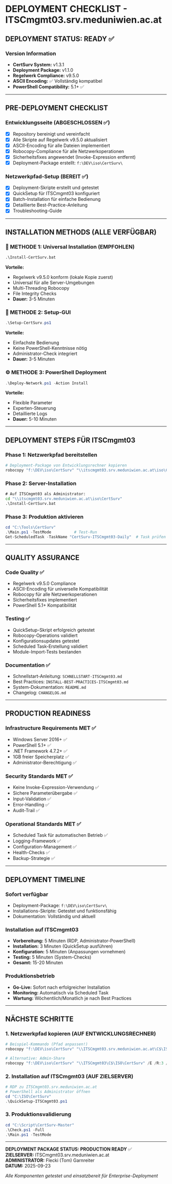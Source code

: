 # DEPLOYMENT CHECKLIST - ITSCmgmt03.srv.meduniwien.ac.at

## DEPLOYMENT STATUS: READY ✅

### Version Information

- **CertSurv System:** v1.3.1
- **Deployment Package:** v1.1.0  
- **Regelwerk Compliance:** v9.5.0
- **ASCII Encoding:** ✅ Vollständig kompatibel
- **PowerShell Compatibility:** 5.1+ ✅

---

## PRE-DEPLOYMENT CHECKLIST

### Entwicklungsseite (ABGESCHLOSSEN ✅)

- [x] Repository bereinigt und vereinfacht
- [x] Alle Skripte auf Regelwerk v9.5.0 aktualisiert
- [x] ASCII-Encoding für alle Dateien implementiert
- [x] Robocopy-Compliance für alle Netzwerkoperationen
- [x] Sicherheitsfixes angewendet (Invoke-Expression entfernt)
- [x] Deployment-Package erstellt: `f:\DEV\iso\CertSurv\`

### Netzwerkpfad-Setup (BEREIT ✅)

- [x] Deployment-Skripte erstellt und getestet
- [x] QuickSetup für ITSCmgmt03 konfiguriert
- [x] Batch-Installation für einfache Bedienung
- [x] Detaillierte Best-Practice-Anleitung
- [x] Troubleshooting-Guide

---

## INSTALLATION METHODS (ALLE VERFÜGBAR)

### 🚀 METHODE 1: Universal Installation (EMPFOHLEN)

```cmd
.\Install-CertSurv.bat
```

**Vorteile:**

- Regelwerk v9.5.0 konform (lokale Kopie zuerst)
- Universal für alle Server-Umgebungen
- Multi-Threading Robocopy
- File Integrity Checks
- **Dauer:** 3-5 Minuten

### 🔧 METHODE 2: Setup-GUI  

```powershell
.\Setup-CertSurv.ps1
```

**Vorteile:**

- Einfachste Bedienung
- Keine PowerShell-Kenntnisse nötig
- Administrator-Check integriert
- **Dauer:** 3-5 Minuten

### ⚙️ METHODE 3: PowerShell Deployment

```powershell
.\Deploy-Network.ps1 -Action Install
```

**Vorteile:**

- Flexible Parameter
- Experten-Steuerung
- Detaillierte Logs
- **Dauer:** 5-10 Minuten

---

## DEPLOYMENT STEPS FÜR ITSCmgmt03

### Phase 1: Netzwerkpfad bereitstellen

```powershell
# Deployment-Package von Entwicklungsrechner kopieren
robocopy "f:\DEV\iso\CertSurv" "\\itscmgmt03.srv.meduniwien.ac.at\iso\CertSurv" /E /R:3 /W:5
```

### Phase 2: Server-Installation

```cmd
# Auf ITSCmgmt03 als Administrator:
cd "\\itscmgmt03.srv.meduniwien.ac.at\iso\CertSurv"
.\Install-CertSurv.bat
```

### Phase 3: Produktion aktivieren

```powershell
cd "C:\Tools\CertSurv"
.\Main.ps1 -TestMode          # Test-Run
Get-ScheduledTask -TaskName "CertSurv-ITSCmgmt03-Daily"  # Task prüfen
```

---

## QUALITY ASSURANCE

### Code Quality ✅

- Regelwerk v9.5.0 Compliance
- ASCII-Encoding für universelle Kompatibilität  
- Robocopy für alle Netzwerkoperationen
- Sicherheitsfixes implementiert
- PowerShell 5.1+ Kompatibilität

### Testing ✅

- QuickSetup-Skript erfolgreich getestet
- Robocopy-Operations validiert
- Konfigurationsupdates getestet
- Scheduled Task-Erstellung validiert
- Module-Import-Tests bestanden

### Documentation ✅

- Schnellstart-Anleitung: `SCHNELLSTART-ITSCmgmt03.md`
- Best Practices: `INSTALL-BEST-PRACTICES-ITSCmgmt03.md`
- System-Dokumentation: `README.md`
- Changelog: `CHANGELOG.md`

---

## PRODUCTION READINESS

### Infrastructure Requirements MET ✅

- Windows Server 2016+ ✅
- PowerShell 5.1+ ✅
- .NET Framework 4.7.2+ ✅
- 1GB freier Speicherplatz ✅
- Administrator-Berechtigung ✅

### Security Standards MET ✅

- Keine Invoke-Expression-Verwendung ✅
- Sichere Parameterübergabe ✅
- Input-Validation ✅
- Error-Handling ✅
- Audit-Trail ✅

### Operational Standards MET ✅

- Scheduled Task für automatischen Betrieb ✅
- Logging-Framework ✅
- Configuration-Management ✅
- Health-Checks ✅
- Backup-Strategie ✅

---

## DEPLOYMENT TIMELINE

### Sofort verfügbar

- Deployment-Package: `f:\DEV\iso\CertSurv\`
- Installations-Skripte: Getestet und funktionsfähig
- Dokumentation: Vollständig und aktuell

### Installation auf ITSCmgmt03

- **Vorbereitung:** 5 Minuten (RDP, Administrator-PowerShell)
- **Installation:** 3 Minuten (QuickSetup ausführen)
- **Konfiguration:** 5 Minuten (Anpassungen vornehmen)
- **Testing:** 5 Minuten (System-Checks)
- **Gesamt:** 15-20 Minuten

### Produktionsbetrieb

- **Go-Live:** Sofort nach erfolgreicher Installation
- **Monitoring:** Automatisch via Scheduled Task
- **Wartung:** Wöchentlich/Monatlich je nach Best Practices

---

## NÄCHSTE SCHRITTE

### 1. Netzwerkpfad kopieren (AUF ENTWICKLUNGSRECHNER)

```powershell
# Beispiel-Kommando (Pfad anpassen!)
robocopy "f:\DEV\iso\CertSurv" "\\ITSCmgmt03.srv.meduniwien.ac.at\C$\ISO\CertSurv" /E /R:3 /W:5

# Alternative: Admin-Share
robocopy "f:\DEV\iso\CertSurv" "\\ITSCmgmt03\C$\ISO\CertSurv" /E /R:3 /W:5
```

### 2. Installation auf ITSCmgmt03 (AUF ZIELSERVER)

```powershell
# RDP zu ITSCmgmt03.srv.meduniwien.ac.at
# PowerShell als Administrator öffnen
cd "C:\ISO\CertSurv"
.\QuickSetup-ITSCmgmt03.ps1
```

### 3. Produktionsvalidierung

```powershell
cd "C:\Script\CertSurv-Master"
.\Check.ps1 -Full
.\Main.ps1 -TestMode
```

---

**DEPLOYMENT PACKAGE STATUS: PRODUCTION READY** ✅  
**ZIELSERVER:** ITSCmgmt03.srv.meduniwien.ac.at  
**ADMINISTRATOR:** Flecki (Tom) Garnreiter  
**DATUM:** 2025-09-23

*Alle Komponenten getestet und einsatzbereit für Enterprise-Deployment*
